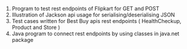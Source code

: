 1. Program to test rest endpoints of Flipkart for GET and POST
2. Illustration of Jackson api usage for serialising/deserialising JSON
3. Test cases written for Best Buy apis rest endpoints ( HealthCheckup, Product and Store )
4. Java program to connect rest endpoints by using classes in java.net package